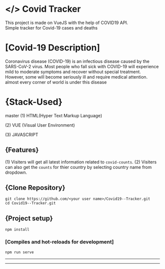 # </> Covid Tracker
This project is made on VueJS with the help of COVID19 API.  
Simple tracker for Covid-19 cases and deaths
# [Covid-19 Description]

Coronavirus disease (COVID-19) is an infectious disease caused by the SARS-CoV-2 virus.
Most people who fall sick with COVID-19 will experience mild to moderate symptoms and recover without special treatment. However, some will become seriously ill and require medical attention.
almost every corner of world is under this disease 

# {Stack-Used}
 master
(1) HTML(Hyper Text Markup Language)

(2) VUE (Visual User Environment)

(3) JAVASCRIPT

## {Features}
(1) Visiters will get all latest information related to `covid-counts`.
(2) Visiters can also get the `counts` for thier country by selecting country name from dropdown.

## {Clone Repository}
```
git clone https://github.com/<your user name>/Covid19--Tracker.git
cd Covid19--Tracker.git
```

## {Project setup}
```
npm install
```

### [Compiles and hot-reloads for development]

```
npm run serve
```
-------
------


